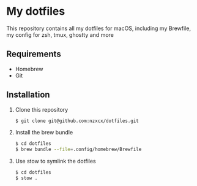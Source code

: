 # My dotfiles

This repository contains all my dotfiles for macOS, including my Brewfile, my config for zsh, tmux, ghostty and more

## Requirements

- Homebrew
- Git

## Installation

1. Clone this repository

   ```sh
   $ git clone git@github.com:nzxcx/dotfiles.git
   ```

2. Install the brew bundle

   ```sh
   $ cd dotfiles
   $ brew bundle --file=.config/homebrew/Brewfile
   ```

3. Use stow to symlink the dotfiles
   ```sh
   $ cd dotfiles
   $ stow .
   ```

